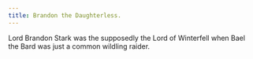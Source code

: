 ```yaml
---
title: Brandon the Daughterless.
---
```


Lord Brandon Stark was the supposedly the Lord of Winterfell when Bael the Bard was just a common wildling raider.


